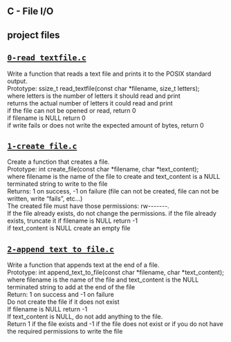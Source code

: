 ## C - File I/O

## project files
## [`0-read_textfile.c`](0-read_textfile.c)
Write a function that reads a text file and prints it to the POSIX standard output.\
	      Prototype: ssize_t read_textfile(const char *filename, size_t letters);\
	      where letters is the number of letters it should read and print\
	      returns the actual number of letters it could read and print\
	      if the file can not be opened or read, return 0\
	      if filename is NULL return 0\
	      if write fails or does not write the expected amount of bytes, return 0

## [`1-create_file.c`](1-create_file.c)
Create a function that creates a file.\
	       Prototype: int create_file(const char *filename, char *text_content);\
	       where filename is the name of the file to create and text_content is a NULL terminated string to write to the file\
	       Returns: 1 on success, -1 on failure (file can not be created, file can not be written, write “fails”, etc…)\
	       The created file must have those permissions: rw-------.\
	       If the file already exists, do not change the permissions. if the file already exists, truncate it if filename is NULL return -1\
	       if text_content is NULL create an empty file

## [`2-append_text_to_file.c`](2-append_text_to_file.c)
Write a function that appends text at the end of a file.\
	      Prototype: int append_text_to_file(const char *filename, char *text_content);\
	      where filename is the name of the file and text_content is the NULL terminated string to add at the end of the file\
	      Return: 1 on success and -1 on failure\
	      Do not create the file if it does not exist\
	      If filename is NULL return -1\
	      If text_content is NULL, do not add anything to the file.\
	      Return 1 if the file exists and -1 if the file does not exist or if you do not have the required permissions to write the file

